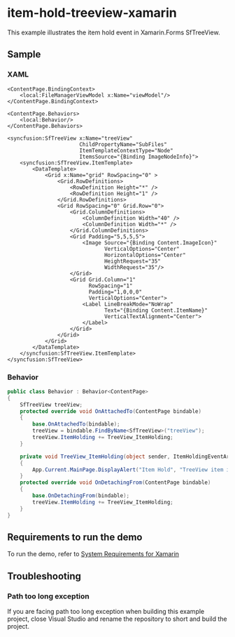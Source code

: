 # item-hold-treeview-xamarin

This example illustrates the item hold event in Xamarin.Forms SfTreeView.

## Sample

### XAML
```xaml
<ContentPage.BindingContext>
    <local:FileManagerViewModel x:Name="viewModel"/>
</ContentPage.BindingContext>

<ContentPage.Behaviors>
    <local:Behavior/>
</ContentPage.Behaviors>

<syncfusion:SfTreeView x:Name="treeView"
                       ChildPropertyName="SubFiles"
                       ItemTemplateContextType="Node"
                       ItemsSource="{Binding ImageNodeInfo}">
    <syncfusion:SfTreeView.ItemTemplate>
        <DataTemplate>
            <Grid x:Name="grid" RowSpacing="0" >
                <Grid.RowDefinitions>
                    <RowDefinition Height="*" />
                    <RowDefinition Height="1" />
                </Grid.RowDefinitions>
                <Grid RowSpacing="0" Grid.Row="0">
                    <Grid.ColumnDefinitions>
                        <ColumnDefinition Width="40" />
                        <ColumnDefinition Width="*" />
                    </Grid.ColumnDefinitions>
                    <Grid Padding="5,5,5,5">
                        <Image Source="{Binding Content.ImageIcon}"
                               VerticalOptions="Center"
                               HorizontalOptions="Center"
                               HeightRequest="35" 
                               WidthRequest="35"/>
                    </Grid>
                    <Grid Grid.Column="1"              
                          RowSpacing="1"
                          Padding="1,0,0,0"
                          VerticalOptions="Center">
                        <Label LineBreakMode="NoWrap"
                               Text="{Binding Content.ItemName}"
                               VerticalTextAlignment="Center">
                        </Label>
                    </Grid>
                </Grid>
            </Grid>
        </DataTemplate>
    </syncfusion:SfTreeView.ItemTemplate>
</syncfusion:SfTreeView>
```

### Behavior
```csharp
public class Behavior : Behavior<ContentPage>
{
    SfTreeView treeView;
    protected override void OnAttachedTo(ContentPage bindable)
    {
        base.OnAttachedTo(bindable);
        treeView = bindable.FindByName<SfTreeView>("treeView");
        treeView.ItemHolding += TreeView_ItemHolding;
    }

    private void TreeView_ItemHolding(object sender, ItemHoldingEventArgs e)
    {
        App.Current.MainPage.DisplayAlert("Item Hold", "TreeView item is holding", "Close");
    }
    protected override void OnDetachingFrom(ContentPage bindable)
    {
        base.OnDetachingFrom(bindable);
        treeView.ItemHolding += TreeView_ItemHolding;
    }
}
```

## Requirements to run the demo

To run the demo, refer to [System Requirements for Xamarin](https://help.syncfusion.com/xamarin/system-requirements)

## Troubleshooting
### Path too long exception
If you are facing path too long exception when building this example project, close Visual Studio and rename the repository to short and build the project.
